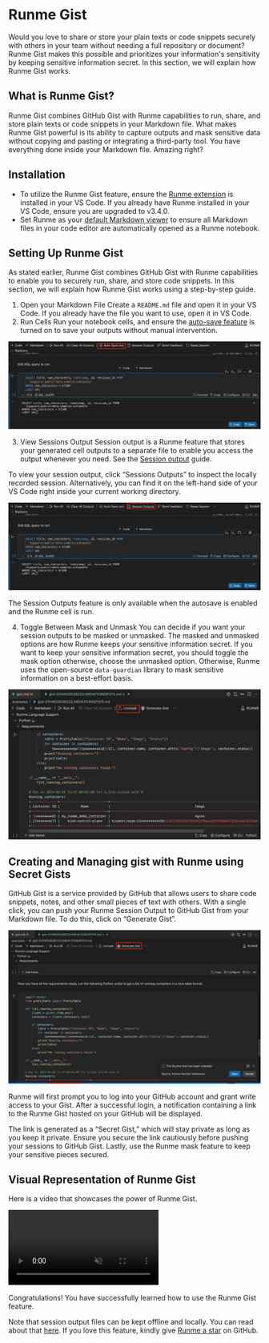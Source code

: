 # Runme Gist

Would you love to share or store your plain texts or code snippets securely with others in your team without needing a full repository or document?
Runme Gist makes this possible and prioritizes your information's sensitivity by keeping sensitive information secret. In this section, we will explain how Runme Gist works.

## **What is Runme Gist?**
Runme Gist combines GitHub Gist with Runme capabilities to run, share, and store plain texts or code snippets in your Markdown file. What makes Runme Gist powerful is its ability to capture outputs and mask sensitive data without copying and pasting or integrating a third-party tool. You have everything done inside your Markdown file. Amazing right?

## **Installation**

- To utilize the Runme Gist feature, ensure the [Runme extension](../installation/installrunme) is installed in your VS Code. If you already have Runme installed in your VS Code, ensure you are upgraded to v3.4.0.
- Set Runme as your [default Markdown viewer](../installation/installrunme) to ensure all Markdown files in your code editor are automatically opened as a Runme notebook.


## **Setting Up Runme Gist**
As stated earlier, Runme Gist combines GitHub Gist with Runme capabilities to enable you to securely run, share, and store code snippets. In this section, we will explain how Runme Gist works using a step-by-step guide.

1. Open your Markdown File
Create a `README.md` file and open it in your VS Code. If you already have the file you want to use, open it in VS Code.
2. Run Cells
Run your notebook cells, and ensure the [auto-save feature](../configuration/auto-save) is turned on to save your outputs without manual intervention.

![runme gist Autosave ](../../static/img/configuration-page/runme-gist-autosave.png)

3. View Sessions Output
Session output is a Runme feature that stores your generated cell outputs to a separate file to enable you access the output whenever you need. See the [Session output](../configuration/auto-save#session-outputs) guide.

To view your session output, click “Sessions Outputs” to inspect the locally recorded session. Alternatively, you can find it on the left-hand side of your VS Code right inside your current working directory.

![Runme gist session output](../../static/img/configuration-page/runme-gist-sessionoutput.png)

The Session Outputs feature is only available when the autosave is enabled and the Runme cell is run.

4. Toggle Between Mask and Unmask
You can decide if you want your session outputs to be masked or unmasked.
The masked and unmasked options are how Runme keeps your sensitive information secret. If you want to keep your sensitive information secret, you should toggle the mask option otherwise, choose the unmasked option.
Otherwise, Runme uses the open-source `data-guardian` library to mask sensitive information on a best-effort basis.


![Runme gist unmask](../../static/img/configuration-page/runme-gist-unmask.png)

## **Creating and Managing gist with Runme using Secret Gists**

GitHub Gist is a service provided by GitHub that allows users to share code snippets, notes, and other small pieces of text with others. With a single click, you can push your Runme Session Output to GitHub Gist from your Markdown file.
To do this, click on “Generate Gist”.

![Runme gist](../../static/img/configuration-page/runme-gist.png)

Runme will first prompt you to log into your GitHub account and grant write access to your Gist. After a successful login, a notification containing a link to the Runme Gist hosted on your GitHub will be displayed.

The link is generated as a “Secret Gist,” which will stay private as long as you keep it private. Ensure you secure the link cautiously before pushing your sessions to GitHub Gist.
Lastly, use the Runme mask feature to keep your sensitive pieces secured.


## **Visual Representation of Runme Gist**
Here is a video that showcases the power of Runme Gist.

<video autoPlay loop muted playsInline controls>
  <source src="/videos/Runme-gist.mp4" type="video/mp4" />
  <source src="/videos/Runme-gist.webm" type="video/webm" />
</video>


Congratulations! You have successfully learned how to use the Runme Gist feature.

Note that session output files can be kept offline and locally.
You can read about that [here](https://runme.dev/blog/runme-v3-pipeline-logs-and-artifacts). If you love this feature, kindly give [Runme a star](https://github.com/stateful/runme/stargazers) on GitHub.

